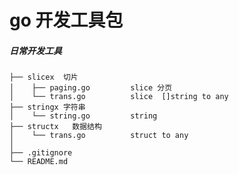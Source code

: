 # go 开发工具包

##### 日常开发工具

    ├── slicex  切片
    │    ├── paging.go         slice 分页
    │    └── trans.go          slice  []string to any
    ├── stringx 字符串
    │    └── string.go         string
    ├── structx   数据结构
    │    └── trans.go          struct to any
    │       
    ├── .gitignore
    └── README.md
